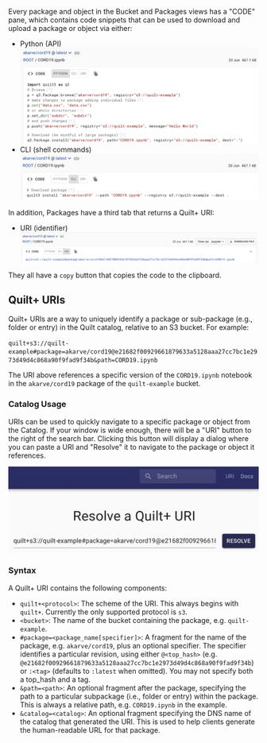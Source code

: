 <!-- markdownlint-disable-next-line first-line-h1 -->
Every package and object in the Bucket and Packages views has a "CODE" pane,
which contains code snippets that can be used to download and upload a package
or object via either:

- Python (API) ![Python](../imgs/uri-python.png)
- CLI (shell commands) ![CLI](../imgs/uri-cli.png)

In addition, Packages have a third tab that returns a Quilt+ URI:

- URI (identifier) ![URI](../imgs/uri-uri.png)

They all have a `copy` button that copies the code to the clipboard.

## Quilt+ URIs

Quilt+ URIs are a way to uniquely identify a package or sub-package (e.g.,
folder or entry) in the Quilt catalog, relative to an S3 bucket. For example:

<!-- markdownlint-disable-next-line line-length -->
`quilt+s3://quilt-example#package=akarve/cord19@e21682f00929661879633a5128aaa27cc7bc1e2973d49d4c868a90f9fad9f34b&path=CORD19.ipynb`

The URI above references a specific version of the `CORD19.ipynb` notebook in
the `akarve/cord19` package of the `quilt-example` bucket.

### Catalog Usage

URIs can be used to quickly navigate to a specific package or object from the
Catalog. If your window is wide enough, there will be a "URI" button to the
right of the search bar. Clicking this button will display a dialog where you
can paste a URI and "Resolve" it to navigate to the package or object it
references.

![Resolving URIs](../imgs/uri-resolve.png)

### Syntax

A Quilt+ URI contains the following components:

- `quilt+<protocol>`: The scheme of the URI. This always begins with `quilt+`.
  Currently the only supported protocol is `s3`.
- `<bucket>`: The name of the bucket containing the package, e.g.
  `quilt-example`.
- `#package=<package_name[specifier]>`: A fragment for the name of the package,
  e.g. `akarve/cord19`, plus an optional specifier. The specifier identifies a
  particular revision, using either `@<top_hash>` (e.g.
  `@e21682f00929661879633a5128aaa27cc7bc1e2973d49d4c868a90f9fad9f34b`) or
  `:<tag>` (defaults to `:latest` when omitted). You may not specify both a
  top_hash and a tag.
- `&path=<path>`: An optional fragment after the package, specifying the path to
  a particular subpackage (i.e., folder or entry) within the package. This is
  always a relative path, e.g. `CORD19.ipynb` in the example.
- `&catalog=<catalog>`: An optional fragment specifying the DNS name of the
  catalog that generated the URI. This is used to help clients generate the
  human-readable URL for that package.
